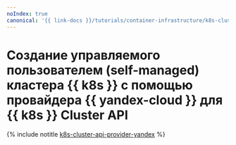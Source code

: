 ```yaml
---
noIndex: true
canonical: '{{ link-docs }}/tutorials/container-infrastructure/k8s-cluster-api-provider-yandex'
---
```


# Создание управляемого пользователем (self-managed) кластера {{ k8s }} с помощью провайдера {{ yandex-cloud }} для {{ k8s }} Cluster API

{% include notitle [k8s-cluster-api-provider-yandex](../../_tutorials/k8s/k8s-cluster-api-provider-yandex.md) %}